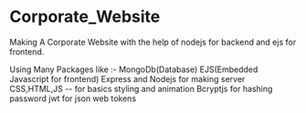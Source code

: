 # Corporate_Website
Making A Corporate Website with the help of nodejs for backend and ejs for frontend.

Using Many Packages like :- 
MongoDb(Database)
EJS(Embedded Javascript for frontend)
Express and Nodejs for making server 
CSS,HTML,JS -- for basics styling and animation 
Bcryptjs for hashing password 
jwt for json web tokens 

